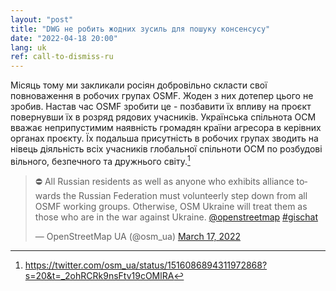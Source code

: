 ```yaml
---
layout: "post"
title: "DWG не робить жодних зусиль для пошуку консенсусу"
date: "2022-04-18 20:00"
lang: uk
ref: call-to-dismiss-ru
---
```

Місяць тому ми закликали росіян добровільно скласти свої повноваження в робочих групах OSMF. Жоден з них дотепер цього не зробив. Настав час OSMF зробити це - позбавити їх впливу на проєкт повернувши їх в розряд рядових учасників. Українська спільнота ОСМ вважає неприпустимим наявність громадян країни агресора в керівних органах проєкту. Їх подальша присутність в робочих групах зводить на нівець  діяльність всіх учасників глобальної спільноти ОСМ по розбудові вільного, безпечного та дружнього світу.[^1]

<blockquote class="twitter-tweet"><p lang="en" dir="ltr">⛔️ All Russian residents as well as anyone who exhibits alliance towards the Russian Federation must volunteerly step down from all OSMF working groups. Otherwise, OSM Ukraine will treat them as those who are in the war against Ukraine. <a href="https://twitter.com/openstreetmap?ref_src=twsrc%5Etfw">@openstreetmap</a> <a href="https://twitter.com/hashtag/gischat?src=hash&amp;ref_src=twsrc%5Etfw">#gischat</a></p>&mdash; OpenStreetMap UA (@osm_ua) <a href="https://twitter.com/osm_ua/status/1504429267765141511?ref_src=twsrc%5Etfw">March 17, 2022</a></blockquote> <script async src="https://platform.twitter.com/widgets.js" charset="utf-8"></script>

[^1]: https://twitter.com/osm_ua/status/1516086894311972868?s=20&t=_2ohRCRk9nsFtv19cOMlRA
